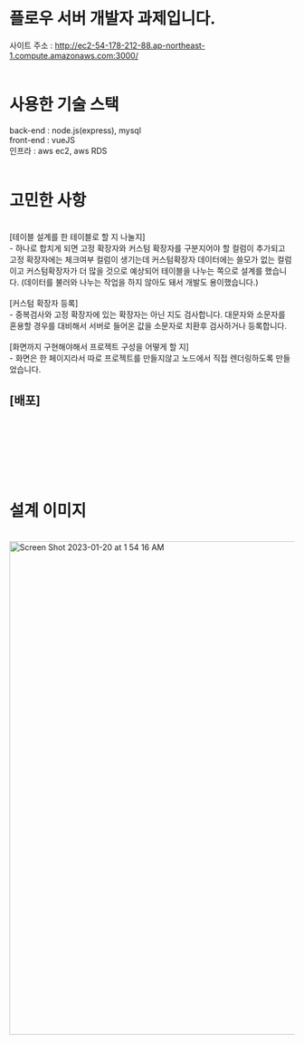 # 플로우 서버 개발자 과제입니다.

사이트 주소 : http://ec2-54-178-212-88.ap-northeast-1.compute.amazonaws.com:3000/
<br><br>
# 사용한 기술 스택
back-end : node.js(express), mysql
<br>
front-end : vueJS
<br>
인프라 : aws ec2, aws RDS
<br><br>

# 고민한 사항
<br>
[테이블 설계를 한 테이블로 할 지 나눌지] <br>
 - 하나로 합치게 되면 고정 확장자와 커스텀 확장자를 구분지어야 할 컬럼이 추가되고 고정 확장자에는 체크여부 컬럼이 생기는데 커스텀확장자 데이터에는 쓸모가 없는 컬럼이고 커스텀확장자가 더 많을 것으로 예상되어 테이블을 나누는 쪽으로 설계를 했습니다. (데이터를 불러와 나누는 작업을 하지 않아도 돼서 개발도 용이했습니다.)
<br><br>
[커스텀 확장자 등록] <br>
 - 중복검사와 고정 확장자에 있는 확장자는 아닌 지도 검사합니다. 대문자와 소문자를 혼용할 경우를 대비해서 서버로 들어온 값을 소문자로 치환후 검사하거나 등록합니다.
<br><br>
[화면까지 구현해야해서 프로젝트 구성을 어떻게 할 지] <br>
 - 화면은 한 페이지라서 따로 프로젝트를 만들지않고 노드에서 직접 렌더링하도록 만들었습니다.

[배포]
 - 

<br><br><br><br><br><br>

# 설계 이미지
<br>
<img width="871" alt="Screen Shot 2023-01-20 at 1 54 16 AM" src="https://user-images.githubusercontent.com/97156898/213507894-7bb68063-5cbe-4974-ba00-e7a0b30bab19.png">
